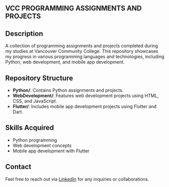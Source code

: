 ## VCC PROGRAMMING ASSIGNMENTS AND PROJECTS

## Description
A collection of programming assignments and projects completed during my studies at Vancouver Community College. This repository showcases my progress in various programming languages and technologies, including Python, web development, and mobile app development.

## Repository Structure
- **Python/**: Contains Python assignments and projects.
- **WebDevelopment/**: Features web development projects using HTML, CSS, and JavaScript.
- **Flutter/**: Includes mobile app development projects using Flutter and Dart.

## Skills Acquired
- Python programming
- Web development concepts
- Mobile app development with Flutter

## Contact
Feel free to reach out via [LinkedIn](https://www.linkedin.com/in/michaeloteng-adjei/) for any inquiries or collaborations.
